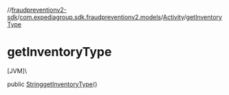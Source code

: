 //[fraudpreventionv2-sdk](../../../index.md)/[com.expediagroup.sdk.fraudpreventionv2.models](../index.md)/[Activity](index.md)/[getInventoryType](get-inventory-type.md)

# getInventoryType

[JVM]\

public [String](https://docs.oracle.com/javase/8/docs/api/java/lang/String.html)[getInventoryType](get-inventory-type.md)()
